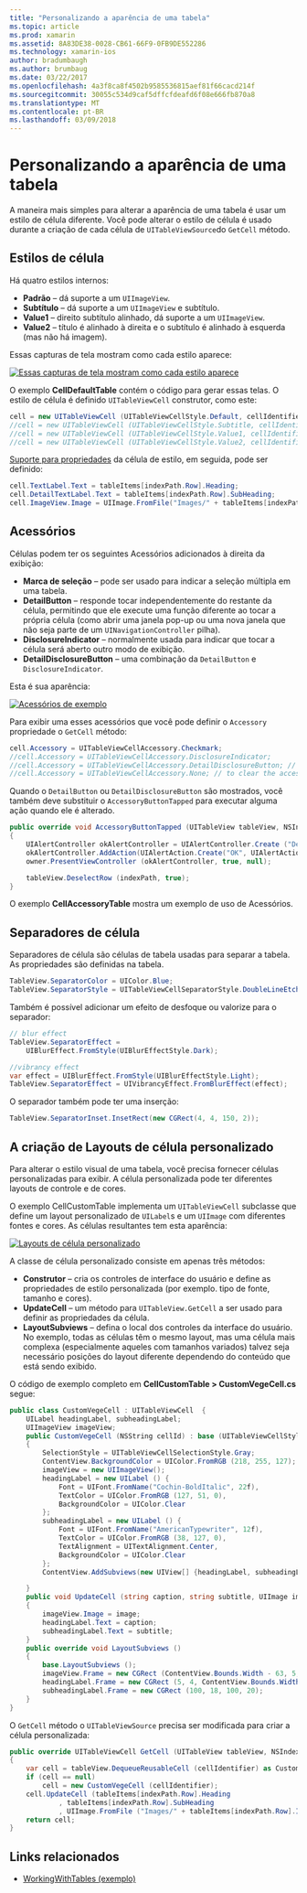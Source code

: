 ```yaml
---
title: "Personalizando a aparência de uma tabela"
ms.topic: article
ms.prod: xamarin
ms.assetid: 8A83DE38-0028-CB61-66F9-0FB9DE552286
ms.technology: xamarin-ios
author: bradumbaugh
ms.author: brumbaug
ms.date: 03/22/2017
ms.openlocfilehash: 4a3f8ca8f4502b9585536815aef81f66cacd214f
ms.sourcegitcommit: 30055c534d9caf5dffcfdeafd6f08e666fb870a8
ms.translationtype: MT
ms.contentlocale: pt-BR
ms.lasthandoff: 03/09/2018
---
```

# <a name="customizing-a-tables-appearance"></a>Personalizando a aparência de uma tabela

A maneira mais simples para alterar a aparência de uma tabela é usar um estilo de célula diferente. Você pode alterar o estilo de célula é usado durante a criação de cada célula de `UITableViewSource`do `GetCell` método.

## <a name="cell-styles"></a>Estilos de célula

Há quatro estilos internos:

-  **Padrão** – dá suporte a um `UIImageView`.
-  **Subtítulo** – dá suporte a um `UIImageView` e subtítulo.
-  **Value1** – direito subtítulo alinhado, dá suporte a um `UIImageView`.
-  **Value2** – título é alinhado à direita e o subtítulo é alinhado à esquerda (mas não há imagem).


Essas capturas de tela mostram como cada estilo aparece:

 [![](customizing-table-appearance-images/image7.png "Essas capturas de tela mostram como cada estilo aparece")](customizing-table-appearance-images/image7.png#lightbox)

O exemplo **CellDefaultTable** contém o código para gerar essas telas. O estilo de célula é definido `UITableViewCell` construtor, como este:

```csharp
cell = new UITableViewCell (UITableViewCellStyle.Default, cellIdentifier);
//cell = new UITableViewCell (UITableViewCellStyle.Subtitle, cellIdentifier);
//cell = new UITableViewCell (UITableViewCellStyle.Value1, cellIdentifier);
//cell = new UITableViewCell (UITableViewCellStyle.Value2, cellIdentifier);
```

[Suporte para propriedades](http://developer.xamarin.com/api/type/UIKit.UITableViewCell/) da célula de estilo, em seguida, pode ser definido:

```csharp
cell.TextLabel.Text = tableItems[indexPath.Row].Heading;
cell.DetailTextLabel.Text = tableItems[indexPath.Row].SubHeading;
cell.ImageView.Image = UIImage.FromFile("Images/" + tableItems[indexPath.Row].ImageName); // don't use for Value2
```

## <a name="accessories"></a>Acessórios

Células podem ter os seguintes Acessórios adicionados à direita da exibição:

-   **Marca de seleção** – pode ser usado para indicar a seleção múltipla em uma tabela.
-   **DetailButton** – responde tocar independentemente do restante da célula, permitindo que ele execute uma função diferente ao tocar a própria célula (como abrir uma janela pop-up ou uma nova janela que não seja parte de um `UINavigationController` pilha).
-   **DisclosureIndicator** – normalmente usada para indicar que tocar a célula será aberto outro modo de exibição.
-   **DetailDisclosureButton** – uma combinação da `DetailButton` e `DisclosureIndicator`.


Esta é sua aparência:

 [![](customizing-table-appearance-images/image8.png "Acessórios de exemplo")](customizing-table-appearance-images/image8.png#lightbox)

Para exibir uma esses acessórios que você pode definir o `Accessory` propriedade o `GetCell` método:

```csharp
cell.Accessory = UITableViewCellAccessory.Checkmark;
//cell.Accessory = UITableViewCellAccessory.DisclosureIndicator;
//cell.Accessory = UITableViewCellAccessory.DetailDisclosureButton; // implement AccessoryButtonTapped
//cell.Accessory = UITableViewCellAccessory.None; // to clear the accessory
```

Quando o `DetailButton` ou `DetailDisclosureButton` são mostrados, você também deve substituir o `AccessoryButtonTapped` para executar alguma ação quando ele é alterado.

```csharp
public override void AccessoryButtonTapped (UITableView tableView, NSIndexPath indexPath)
{
    UIAlertController okAlertController = UIAlertController.Create ("DetailDisclosureButton Touched", tableItems[indexPath.Row].Heading, UIAlertControllerStyle.Alert);
    okAlertController.AddAction(UIAlertAction.Create("OK", UIAlertActionStyle.Default, null));
    owner.PresentViewController (okAlertController, true, null);

    tableView.DeselectRow (indexPath, true);
}
```

O exemplo **CellAccessoryTable** mostra um exemplo de uso de Acessórios.

## <a name="cell-separators"></a>Separadores de célula

Separadores de célula são células de tabela usadas para separar a tabela. As propriedades são definidas na tabela.

```csharp
TableView.SeparatorColor = UIColor.Blue;
TableView.SeparatorStyle = UITableViewCellSeparatorStyle.DoubleLineEtched;
```

Também é possível adicionar um efeito de desfoque ou valorize para o separador:

```csharp
// blur effect
TableView.SeparatorEffect =
    UIBlurEffect.FromStyle(UIBlurEffectStyle.Dark);

//vibrancy effect
var effect = UIBlurEffect.FromStyle(UIBlurEffectStyle.Light);
TableView.SeparatorEffect = UIVibrancyEffect.FromBlurEffect(effect);
```

O separador também pode ter uma inserção:

```csharp
TableView.SeparatorInset.InsetRect(new CGRect(4, 4, 150, 2));
```

## <a name="creating-custom-cell-layouts"></a>A criação de Layouts de célula personalizado

Para alterar o estilo visual de uma tabela, você precisa fornecer células personalizadas para exibir. A célula personalizada pode ter diferentes layouts de controle e de cores.

O exemplo CellCustomTable implementa um `UITableViewCell` subclasse que define um layout personalizado de `UILabel`s e um `UIImage` com diferentes fontes e cores. As células resultantes tem esta aparência:

 [![](customizing-table-appearance-images/image9.png "Layouts de célula personalizado")](customizing-table-appearance-images/image9.png#lightbox)

A classe de célula personalizado consiste em apenas três métodos:

-   **Construtor** – cria os controles de interface do usuário e define as propriedades de estilo personalizada (por exemplo. tipo de fonte, tamanho e cores).
-   **UpdateCell** – um método para `UITableView.GetCell` a ser usado para definir as propriedades da célula.
-   **LayoutSubviews** – defina o local dos controles da interface do usuário. No exemplo, todas as células têm o mesmo layout, mas uma célula mais complexa (especialmente aqueles com tamanhos variados) talvez seja necessário posições do layout diferente dependendo do conteúdo que está sendo exibido.


O código de exemplo completo em **CellCustomTable > CustomVegeCell.cs** segue:

```csharp
public class CustomVegeCell : UITableViewCell  {
    UILabel headingLabel, subheadingLabel;
    UIImageView imageView;
    public CustomVegeCell (NSString cellId) : base (UITableViewCellStyle.Default, cellId)
    {
        SelectionStyle = UITableViewCellSelectionStyle.Gray;
        ContentView.BackgroundColor = UIColor.FromRGB (218, 255, 127);
        imageView = new UIImageView();
        headingLabel = new UILabel () {
            Font = UIFont.FromName("Cochin-BoldItalic", 22f),
            TextColor = UIColor.FromRGB (127, 51, 0),
            BackgroundColor = UIColor.Clear
        };
        subheadingLabel = new UILabel () {
            Font = UIFont.FromName("AmericanTypewriter", 12f),
            TextColor = UIColor.FromRGB (38, 127, 0),
            TextAlignment = UITextAlignment.Center,
            BackgroundColor = UIColor.Clear
        };
        ContentView.AddSubviews(new UIView[] {headingLabel, subheadingLabel, imageView});

    }
    public void UpdateCell (string caption, string subtitle, UIImage image)
    {
        imageView.Image = image;
        headingLabel.Text = caption;
        subheadingLabel.Text = subtitle;
    }
    public override void LayoutSubviews ()
    {
        base.LayoutSubviews ();
        imageView.Frame = new CGRect (ContentView.Bounds.Width - 63, 5, 33, 33);
        headingLabel.Frame = new CGRect (5, 4, ContentView.Bounds.Width - 63, 25);
        subheadingLabel.Frame = new CGRect (100, 18, 100, 20);
    }
}
```

O `GetCell` método o `UITableViewSource` precisa ser modificada para criar a célula personalizada:

```csharp
public override UITableViewCell GetCell (UITableView tableView, NSIndexPath indexPath)
{
    var cell = tableView.DequeueReusableCell (cellIdentifier) as CustomVegeCell;
    if (cell == null)
        cell = new CustomVegeCell (cellIdentifier);
    cell.UpdateCell (tableItems[indexPath.Row].Heading
            , tableItems[indexPath.Row].SubHeading
            , UIImage.FromFile ("Images/" + tableItems[indexPath.Row].ImageName) );
    return cell;
}
```



## <a name="related-links"></a>Links relacionados

- [WorkingWithTables (exemplo)](https://developer.xamarin.com/samples/monotouch/WorkingWithTables)
